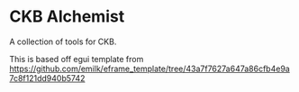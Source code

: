 # CKB Alchemist

A collection of tools for CKB.

This is based off egui template from https://github.com/emilk/eframe_template/tree/43a7f7627a647a86cfb4e9a7c8f121dd940b5742
